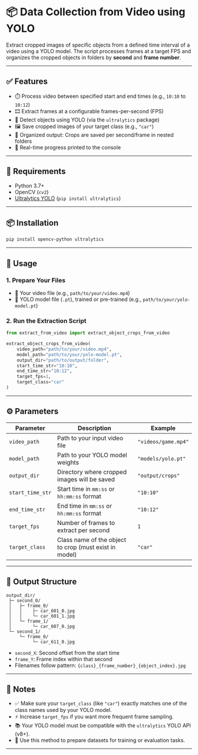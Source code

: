 

# 📦 Data Collection from Video using YOLO

Extract cropped images of specific objects from a defined time interval of a video using a YOLO model.
The script processes frames at a target FPS and organizes the cropped objects in folders by **second** and **frame number**.

---

## ✅ Features

* ⏱️ Process video between specified start and end times (e.g., `10:10` to `10:12`)
* 🎞️ Extract frames at a configurable frames-per-second (FPS)
* 🧠 Detect objects using YOLO (via the `ultralytics` package)
* 🖼️ Save cropped images of your target class (e.g., `"car"`)
* 📂 Organized output: Crops are saved per second/frame in nested folders
* 📢 Real-time progress printed to the console

---

## 🔧 Requirements

* Python 3.7+
* OpenCV (`cv2`)
* [Ultralytics YOLO](https://github.com/ultralytics/ultralytics) (`pip install ultralytics`)

---

## 📦 Installation

```bash
pip install opencv-python ultralytics
```

---

## 🚀 Usage

### 1. Prepare Your Files

* 🎥 Your video file (e.g., `path/to/your/video.mp4`)
* 🧠 YOLO model file (`.pt`), trained or pre-trained (e.g., `path/to/your/yolo-model.pt`)

### 2. Run the Extraction Script

```python
from extract_from_video import extract_object_crops_from_video

extract_object_crops_from_video(
    video_path="path/to/your/video.mp4",
    model_path="path/to/your/yolo-model.pt",
    output_dir="path/to/output/folder",
    start_time_str="10:10",
    end_time_str="10:12",
    target_fps=1,
    target_class="car"
)
```

---

## ⚙️ Parameters

| Parameter        | Description                                            | Example             |
| ---------------- | ------------------------------------------------------ | ------------------- |
| `video_path`     | Path to your input video file                          | `"videos/game.mp4"` |
| `model_path`     | Path to your YOLO model weights                        | `"models/yolo.pt"`  |
| `output_dir`     | Directory where cropped images will be saved           | `"output/crops"`    |
| `start_time_str` | Start time in `mm:ss` or `hh:mm:ss` format             | `"10:10"`           |
| `end_time_str`   | End time in `mm:ss` or `hh:mm:ss` format               | `"10:12"`           |
| `target_fps`     | Number of frames to extract per second                 | `1`                 |
| `target_class`   | Class name of the object to crop (must exist in model) | `"car"`             |

---

## 📁 Output Structure

```
output_dir/
 ├─ second_0/
 │   ├─ frame_0/
 │   │    ├─ car_601_0.jpg
 │   │    └─ car_601_1.jpg
 │   └─ frame_1/
 │        └─ car_607_0.jpg
 └─ second_1/
     └─ frame_0/
          └─ car_611_0.jpg
```

* `second_X`: Second offset from the start time
* `frame_Y`: Frame index within that second
* Filenames follow pattern: `{class}_{frame_number}_{object_index}.jpg`

---

## 📝 Notes

* ✅ Make sure your `target_class` (like `"car"`) exactly matches one of the class names used by your YOLO model.
* ⚡ Increase `target_fps` if you want more frequent frame sampling.
* 📚 Your YOLO model must be compatible with the `ultralytics` YOLO API (v8+).
* 🧪 Use this method to prepare datasets for training or evaluation tasks.

---
